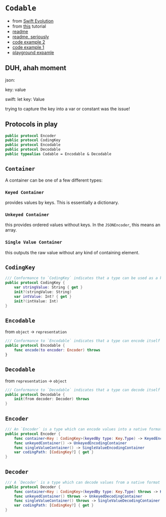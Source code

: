 # `Codable`

* from [Swift Evolution](https://github.com/apple/swift-evolution/blob/master/proposals/0166-swift-archival-serialization.md)
* from [this](https://hackernoon.com/everything-about-codable-in-swift-4-97d0e18a2999) tutorial
* [readme](https://benscheirman.com/2017/06/swift-json/)
* [readme, seriously ](https://swiftunboxed.com/stdlib/json-decoder-decodable/)
* [code example 2](https://github.com/nsscreencast/279-advanced-swift-4-json)
* [code example 1](https://github.com/nsscreencast/278-swift-4-json-parsing)
* [playground expamle](https://developer.apple.com/documentation/foundation/archives_and_serialization/using_json_with_custom_types)

## DUH, ahah moment

json:

key: value

swift:
let key: Value

trying to capture the key into a var or constant was the issue!


## Protocols in play
```swift
public protocol Encoder
public protocol CodingKey
public protocol Encodable
public protocol Decodable
public typealias Codable = Encodable & Decodable
```

## `Container`
A container can be one of a few different types:

### `Keyed Container`
provides values by keys. This is essentially a dictionary.
### `Unkeyed Container`
this provides ordered values without keys. In the `JSONEncoder`, this means an array.
### `Single Value Container`
this outputs the raw value without any kind of containing element.

## `CodingKey`
```swift
/// Conformance to `CodingKey` indicates that a type can be used as a key for encoding and decoding.
public protocol CodingKey {
    var stringValue: String { get }
    init?(stringValue: String)
    var intValue: Int? { get }
    init?(intValue: Int)
}
```

## `Encodable`
from `object` -> `representation`

```swift
/// Conformance to `Encodable` indicates that a type can encode itself to an external representation.
public protocol Encodable {
    func encode(to encoder: Encoder) throws
}
```

## `Decodable`
from `representation` -> `object`

```swift
/// Conformance to `Decodable` indicates that a type can decode itself from an external representation.
public protocol Decodable {
    init(from decoder: Decoder) throws
}
```

## `Encoder`
```swift
/// An `Encoder` is a type which can encode values into a native format for external representation.
public protocol Encoder {
    func container<Key : CodingKey>(keyedBy type: Key.Type) -> KeyedEncodingContainer<Key>
    func unkeyedContainer() -> UnkeyedEncodingContainer
    func singleValueContainer() -> SingleValueEncodingContainer
    var codingPath: [CodingKey?] { get }
}
```

## `Decoder`
```swift
/// A `Decoder` is a type which can decode values from a native format into in-memory representations.
public protocol Decoder {
    func container<Key : CodingKey>(keyedBy type: Key.Type) throws -> KeyedDecodingContainer<Key>
    func unkeyedContainer() throws -> UnkeyedDecodingContainer
    func singleValueContainer() throws -> SingleValueDecodingContainer
    var codingPath: [CodingKey?] { get }
}
```
